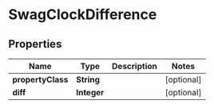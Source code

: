 
# SwagClockDifference

## Properties
Name | Type | Description | Notes
------------ | ------------- | ------------- | -------------
**propertyClass** | **String** |  |  [optional]
**diff** | **Integer** |  |  [optional]



